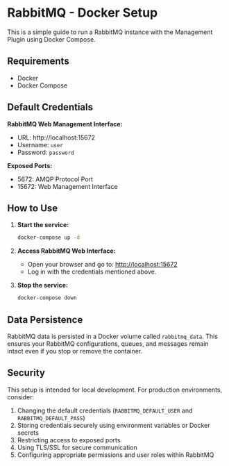 # RabbitMQ - Docker Setup

This is a simple guide to run a RabbitMQ instance with the Management Plugin using Docker Compose.

## Requirements

- Docker  
- Docker Compose  

## Default Credentials

**RabbitMQ Web Management Interface:**  
- URL: http://localhost:15672  
- Username: `user`  
- Password: `password`  

**Exposed Ports:**  
- 5672: AMQP Protocol Port  
- 15672: Web Management Interface

## How to Use

1. **Start the service:**

    ```bash
    docker-compose up -d
    ```

2. **Access RabbitMQ Web Interface:**

    - Open your browser and go to: [http://localhost:15672](http://localhost:15672)  
    - Log in with the credentials mentioned above.

3. **Stop the service:**

    ```bash
    docker-compose down
    ```

## Data Persistence

RabbitMQ data is persisted in a Docker volume called `rabbitmq_data`. This ensures your RabbitMQ configurations, queues, and messages remain intact even if you stop or remove the container.

## Security

This setup is intended for local development. For production environments, consider:

1. Changing the default credentials (`RABBITMQ_DEFAULT_USER` and `RABBITMQ_DEFAULT_PASS`)  
2. Storing credentials securely using environment variables or Docker secrets  
3. Restricting access to exposed ports  
4. Using TLS/SSL for secure communication  
5. Configuring appropriate permissions and user roles within RabbitMQ  
